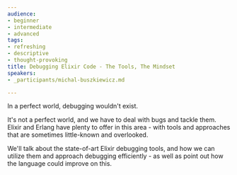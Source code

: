 ```yaml
---
audience:
- beginner
- intermediate
- advanced
tags:
- refreshing
- descriptive
- thought-provoking
title: Debugging Elixir Code - The Tools, The Mindset
speakers:
- _participants/michal-buszkiewicz.md

---
```

In a perfect world, debugging wouldn't exist.  
  
It's not a perfect world, and we have to deal with bugs and tackle them. Elixir and Erlang have plenty to offer in this area - with tools and approaches that are sometimes little-known and overlooked.  
  
We'll talk about the state-of-art Elixir debugging tools, and how we can utilize them and approach debugging efficiently - as well as point out how the language could improve on this.